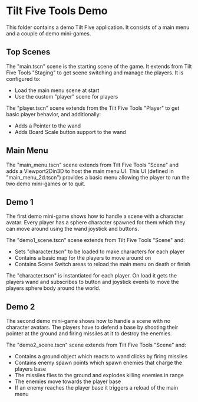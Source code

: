 # Tilt Five Tools Demo

This folder contains a demo Tilt Five application. It consists of a main menu
and a couple of demo mini-games.


## Top Scenes

The "main.tscn" scene is the starting scene of the game. It extends from
Tilt Five Tools "Staging" to get scene switching and manage the players.
It is configured to:
* Load the main menu scene at start
* Use the custom "player" scene for players

The "player.tscn" scene extends from the Tilt Five Tools "Player" to get basic
player behavior, and additionally:
* Adds a Pointer to the wand
* Adds Board Scale button support to the wand


## Main Menu

The "main_menu.tscn" scene extends from Tilt Five Tools "Scene" and adds a
Viewport2Din3D to host the main menu UI. This UI (defined in "main_menu_2d.tscn")
provides a basic menu allowing the player to run the two demo mini-games or
to quit.


## Demo 1

The first demo mini-game shows how to handle a scene with a character avatar.
Every player has a sphere character spawned for them which they can move
around using the wand joystick and buttons.

The "demo1_scene.tscn" scene extends from Tilt Five Tools "Scene" and:

* Sets "character.tscn" to be loaded to make characters for each player
* Contains a basic map for the players to move around on
* Contains Scene Switch areas to reload the main menu on death or finish

The "character.tscn" is instantiated for each player. On load it gets the
players wand and subscribes to button and joystick events to move the
players sphere body around the world.


## Demo 2

The second demo mini-game shows how to handle a scene with no character
avatars. The players have to defend a base by shooting their pointer at
the ground and firing missiles at it to destroy the enemies.

The "demo2_scene.tscn" scene extends from Tilt Five Tools "Scene" and:

* Contains a ground object which reacts to wand clicks by firing missiles
* Contains enemy spawn points which spawn enemies that charge the players base
* The missiles flies to the ground and explodes killing enemies in range
* The enemies move towards the player base
* If an enemy reaches the player base it triggers a reload of the main menu
